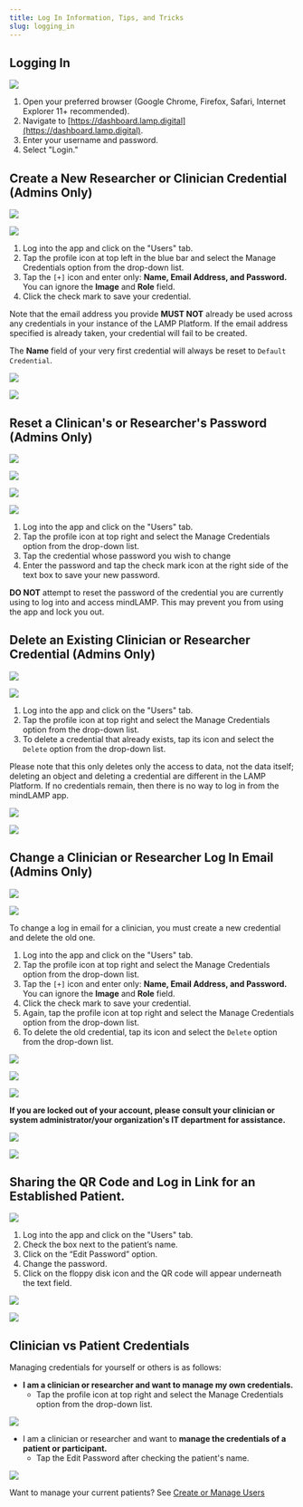 ```yaml
---
title: Log In Information, Tips, and Tricks
slug: logging_in
---
```


## Logging In

![](../assets/Screen_Shot_2020-09-21_at_10.56.36_AM.png)

1. Open your preferred browser (Google Chrome, Firefox, Safari, Internet Explorer 11+ recommended).
2. Navigate to [https://dashboard.lamp.digital](https://dashboard.lamp.digital).
3. Enter your username and password.
4. Select "Login."

## Create a New Researcher or Clinician Credential (Admins Only)

![](../assets/users_tab.jpg)

![](../assets/Untitled_55.jpeg)

1. Log into the app and click on the "Users" tab.
2. Tap the profile icon at top left in the blue bar and select the Manage Credentials option from the drop-down list. 
3. Tap the `[+]` icon and enter only: **Name, Email Address, and Password.** You can ignore the **Image** and **Role** field.
4. Click the check mark to save your credential.

Note that the email address you provide **MUST NOT** already be used across any credentials in your instance of the LAMP Platform. If the email address specified is already taken, your credential will fail to be created.

The **Name** field of your very first credential will always be reset to `Default Credential`. 

![](../assets/Screen_Shot_2020-10-02_at_3.27.24_PM.png)

![](../assets/Screen_Shot_2020-10-02_at_3.26.07_PM.png)

## Reset a Clinican's or Researcher's Password (Admins Only)

![](../assets/users_tab.jpg)

![](../assets/Untitled_61.png)

![](../assets/Screen_Shot_2020-10-02_at_3.27.40_PM.png)

![](../assets/Screen_Shot_2020-10-02_at_3.27.55_PM.png)

1. Log into the app and click on the "Users" tab.
2. Tap the profile icon at top right and select the Manage Credentials option from the drop-down list. 
3. Tap the credential whose password you wish to change
4. Enter the password and tap the check mark icon at the right side of the text box to save your new password.

**DO NOT** attempt to reset the password of the credential you are currently using to log into and access mindLAMP. This may prevent you from using the app and lock you out.

## Delete an Existing Clinician or Researcher Credential (Admins Only)

![](../assets/users_tab.jpg)

![](../assets/Untitled_61.png)

1. Log into the app and click on the "Users" tab.
2. Tap the profile icon at top right and select the Manage Credentials option from the drop-down list. 
3. To delete a credential that already exists, tap its icon and select the `Delete` option from the drop-down list.

Please note that this only deletes only the access to data, not the data itself; deleting an object and deleting a credential are different in the LAMP Platform. If no credentials remain, then there is no way to log in from the mindLAMP app.

![](../assets/Untitled_62.png)

![](../assets/Screen_Shot_2020-10-02_at_3.28.11_PM.png)

## Change a Clinician or Researcher Log In Email (Admins Only)

![](../assets/users_tab.jpg)

![](../assets/Untitled_61.png)

To change a log in email for a clinician, you must create a new credential and delete the old one.

1. Log into the app and click on the "Users" tab.
2. Tap the profile icon at top right and select the Manage Credentials option from the drop-down list. 
3. Tap the `[+]` icon and enter only: **Name, Email Address, and Password.** You can ignore the **Image** and **Role** field.
4. Click the check mark to save your credential.
5. Again, tap the profile icon at top right and select the Manage Credentials option from the drop-down list. 
6. To delete the old credential, tap its icon and select the `Delete` option from the drop-down list.

![](../assets/Screen_Shot_2020-10-02_at_3.27.24_PM.png)

![](../assets/Screen_Shot_2020-10-02_at_3.26.07_PM.png)

![](../assets/Untitled_62.png)

**If you are locked out of your account, please consult your clinician or system administrator/your organization's IT department for assistance.**

![](../assets/Untitled_62.png)

![](../assets/Screen_Shot_2020-10-02_at_3.28.11_PM.png)

## Sharing the QR Code and Log in Link for an Established Patient.

![](../assets/users_tab.jpg)

1. Log into the app and click on the "Users" tab.
2. Check the box next to the patient’s name.
3. Click on the “Edit Password” option.
4. Change the password.
5. Click on the floppy disk icon and the QR code will appear underneath the text field.

![](../assets/Untitled_63.png)

![](../assets/Untitled_64.png)

## Clinician vs Patient Credentials

Managing credentials for yourself or others is as follows:

- **I am a clinician or researcher and  want to manage my own credentials.**
    - Tap the profile icon at top right and select the Manage Credentials option from the drop-down list.

![](../assets/Untitled_55.jpeg)

- I am a clinician or researcher and want to **manage the credentials of a patient or participant.**
    - Tap the Edit Password after checking the patient's name.

![](../assets/Untitled_66.png)

Want to manage your current patients? See [Create or Manage Users](Create_or_Manage_Users.md) 
